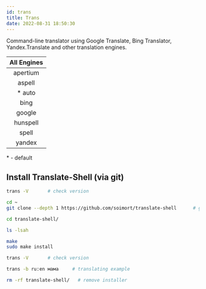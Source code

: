 ```yaml
---
id: trans
title: Trans
date: 2022-08-31 18:50:30
---
```


Command-line translator using Google Translate, Bing Translator, Yandex.Translate and other translation engines.

<div style={{width: 'fit-content', margin: 'auto'}}>

| All Engines |
| :---------: |
|  apertium   |
|   aspell    |
|   \* auto   |
|    bing     |
|   google    |
|  hunspell   |
|    spell    |
|   yandex    |

</div>

\* - default

## Install Translate-Shell (via git)

```bash
trans -V       # check version

cd ~
git clone --depth 1 https://github.com/soimort/translate-shell      # get only the last commit of the master branch

cd translate-shell/

ls -lsah

make
sudo make install

trans -V       # check version

trans -b ru:en мама     # translating example

rm -rf translate-shell/   # remove installer
```
